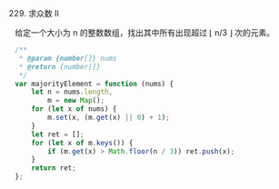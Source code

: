 229. 求众数 II

给定一个大小为 n 的整数数组，找出其中所有出现超过 ⌊ n/3 ⌋ 次的元素。

```js
/**
 * @param {number[]} nums
 * @return {number[]}
 */
var majorityElement = function (nums) {
    let n = nums.length,
        m = new Map();
    for (let x of nums) {
        m.set(x, (m.get(x) || 0) + 1);
    }
    let ret = [];
    for (let x of m.keys()) {
        if (m.get(x) > Math.floor(n / 3)) ret.push(x);
    }
    return ret;
};
```
